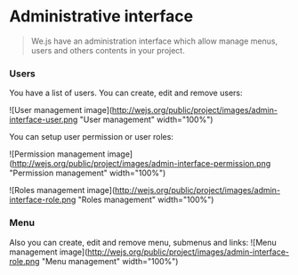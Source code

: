 # Administrative interface

> We.js have an administration interface which allow manage menus, users and others contents in your project.

### Users

You have a list of users. You can create, edit and remove users:

![User management image](http://wejs.org/public/project/images/admin-interface-user.png "User management" width="100%")

You can setup user permission or user roles:

![Permission management image](http://wejs.org/public/project/images/admin-interface-permission.png "Permission management"  width="100%")

![Roles management image](http://wejs.org/public/project/images/admin-interface-role.png "Roles management"  width="100%")

### Menu

Also you can create, edit and remove menu, submenus and links:
![Menu management image](http://wejs.org/public/project/images/admin-interface-role.png "Menu management"  width="100%")
